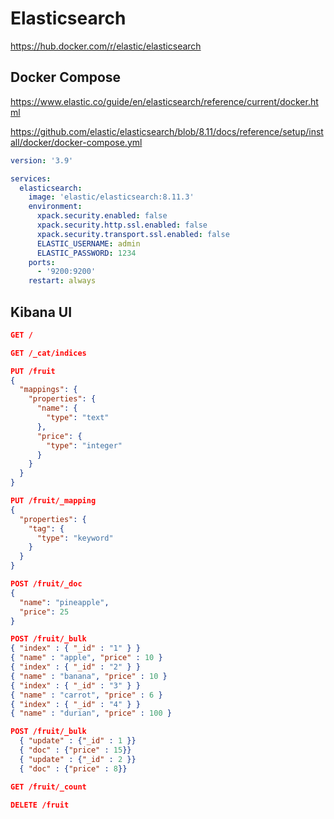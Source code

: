 # Elasticsearch

https://hub.docker.com/r/elastic/elasticsearch

## Docker Compose

https://www.elastic.co/guide/en/elasticsearch/reference/current/docker.html

https://github.com/elastic/elasticsearch/blob/8.11/docs/reference/setup/install/docker/docker-compose.yml

```yaml
version: '3.9'

services:
  elasticsearch:
    image: 'elastic/elasticsearch:8.11.3'
    environment:
      xpack.security.enabled: false
      xpack.security.http.ssl.enabled: false
      xpack.security.transport.ssl.enabled: false
      ELASTIC_USERNAME: admin
      ELASTIC_PASSWORD: 1234
    ports:
      - '9200:9200'
    restart: always
```


## Kibana UI

```json
GET /
```

```json
GET /_cat/indices
```

```json
PUT /fruit
{
  "mappings": {
    "properties": {
      "name": {
        "type": "text"
      },
      "price": {
        "type": "integer"
      }
    }
  }
}
```

```json
PUT /fruit/_mapping
{
  "properties": {
    "tag": {
      "type": "keyword"
    }
  }
}
```

```json
POST /fruit/_doc
{
  "name": "pineapple",
  "price": 25
}
```

```json
POST /fruit/_bulk
{ "index" : { "_id" : "1" } }
{ "name" : "apple", "price" : 10 }
{ "index" : { "_id" : "2" } }
{ "name" : "banana", "price" : 10 }
{ "index" : { "_id" : "3" } }
{ "name" : "carrot", "price" : 6 }
{ "index" : { "_id" : "4" } }
{ "name" : "durian", "price" : 100 }
```

```json
POST /fruit/_bulk
  { "update" : {"_id" : 1 }}
  { "doc" : {"price" : 15}}
  { "update" : {"_id" : 2 }}
  { "doc" : {"price" : 8}}
```

```json
GET /fruit/_count
```

```json
DELETE /fruit
```
